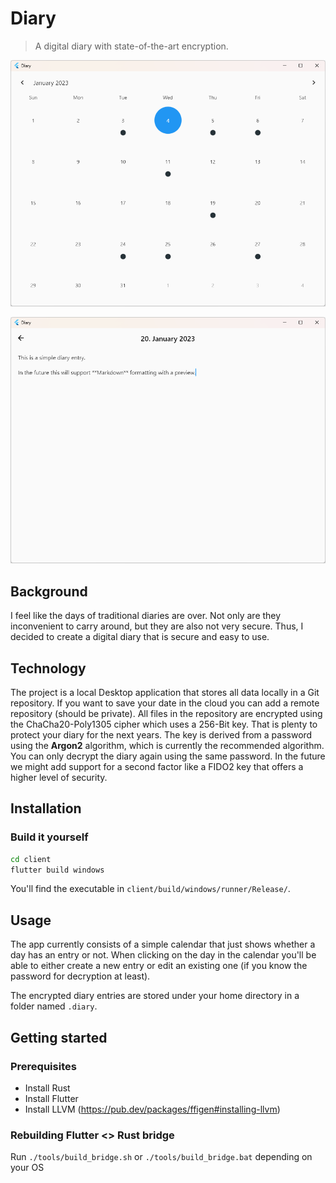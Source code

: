 # Diary

> A digital diary with state-of-the-art encryption.

![Calendar](assets/calendar.png)

![Editor](assets/editor.png)

## Background

I feel like the days of traditional diaries are over.
Not only are they inconvenient to carry around, but they are also not very secure.
Thus, I decided to create a digital diary that is secure and easy to use.

## Technology

The project is a local Desktop application that stores all data locally in a Git repository.
If you want to save your date in the cloud you can add a remote repository (should be private).
All files in the repository are encrypted using the ChaCha20-Poly1305 cipher which uses a 256-Bit key.
That is plenty to protect your diary for the next years.
The key is derived from a password using the **Argon2** algorithm, which is currently the recommended algorithm.
You can only decrypt the diary again using the same password.
In the future we might add support for a second factor like a FIDO2 key that offers a higher level of security.

## Installation

### Build it yourself

```bash
cd client
flutter build windows
```

You'll find the executable in `client/build/windows/runner/Release/`.

## Usage

The app currently consists of a simple calendar that just shows whether a day has an entry or not.
When clicking on the day in the calendar you'll be able to either create a new entry or edit an existing one (if you
know the password for decryption at least).

The encrypted diary entries are stored under your home directory in a folder named `.diary`.

## Getting started

### Prerequisites

- Install Rust
- Install Flutter
- Install LLVM (https://pub.dev/packages/ffigen#installing-llvm)

### Rebuilding Flutter <> Rust bridge

Run `./tools/build_bridge.sh` or `./tools/build_bridge.bat` depending on your OS
